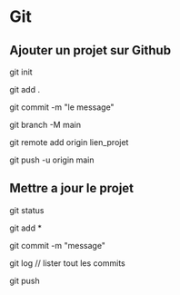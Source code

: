 # Git

## Ajouter un projet sur Github

git init

git add .

git commit -m "le message"

git branch -M main

git remote add origin lien_projet

git push -u origin main

## Mettre a jour le projet

git status

git add *

git commit -m "message"

git log // lister tout les commits

git push
